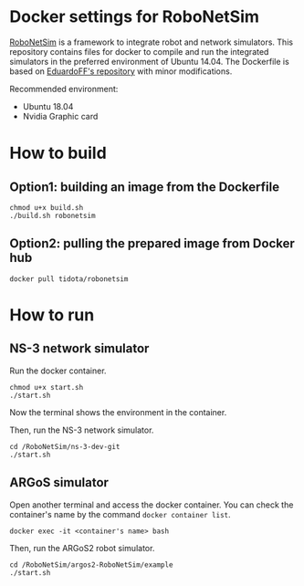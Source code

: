 # Docker settings for RoboNetSim

[RoboNetSim](http://www.giannidicaro.com/robonetsim.html) is a framework to integrate robot and network simulators.
This repository contains files for docker to compile and run the integrated simulators in the preferred environment of Ubuntu 14.04.
The Dockerfile is based on [EduardoFF's repository](https://github.com/EduardoFF/RoboNetSim) with minor modifications.

Recommended environment:
- Ubuntu 18.04
- Nvidia Graphic card

# How to build

## Option1: building an image from the Dockerfile
```
chmod u+x build.sh
./build.sh robonetsim
```

## Option2: pulling the prepared image from Docker hub
```
docker pull tidota/robonetsim
```

# How to run

## NS-3 network simulator
Run the docker container.
```
chmod u+x start.sh
./start.sh
```
Now the terminal shows the environment in the container.

Then, run the NS-3 network simulator.
```
cd /RoboNetSim/ns-3-dev-git
./start.sh
```

## ARGoS simulator
Open another terminal and access the docker container.
You can check the container's name by the command `docker container list`.
```
docker exec -it <container's name> bash
```

Then, run the ARGoS2 robot simulator.
```
cd /RoboNetSim/argos2-RoboNetSim/example
./start.sh
```

